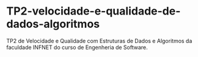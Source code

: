 # TP2-velocidade-e-qualidade-de-dados-algoritmos
TP2 de Velocidade e Qualidade com Estruturas de Dados e Algoritmos da faculdade INFNET do curso de Engenheria de Software.
